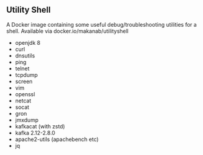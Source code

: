 Utility Shell
-------------

A Docker image containing some useful debug/troubleshooting utilities for a shell. Available via docker.io/makanab/utilityshell
- openjdk 8
- curl
- dnsutils 
- ping
- telnet
- tcpdump
- screen
- vim
- openssl
- netcat
- socat
- gron
- jmxdump
- kafkacat (with zstd)
- kafka 2.12-2.8.0
- apache2-utils (apachebench etc)
- jq